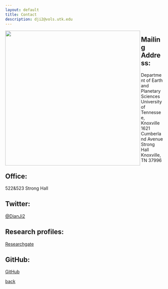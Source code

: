 ```yaml
---
layout: default
title: Contact
description: dji2@vols.utk.edu
---
```


<img align="left" src="https://dian01811.github.io/files/stronghall.jpg" width="430">

## Mailing Address:
Department of Earth and Planetary Sciences
University of Tennessee, Knoxville
1621 Cumberland Avenue
Strong Hall
Knoxville, TN 37996
## Office:
522&523 Strong Hall
## Twitter:
[@DianJi2](https://twitter.com/DianJi2)
## Research profiles:
[Researchgate](https://www.researchgate.net/profile/Dian-Ji)
## GitHub:
[GitHub](https://github.com/Dian01811)

[back](./)
